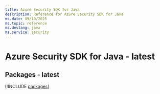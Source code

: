 ```yaml
---
title: Azure Security SDK for Java
description: Reference for Azure Security SDK for Java
ms.date: 09/19/2025
ms.topic: reference
ms.devlang: java
ms.service: security
---
```

# Azure Security SDK for Java - latest
## Packages - latest
[!INCLUDE [packages](security-index.md)]